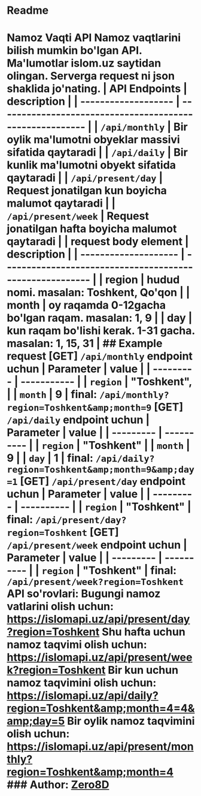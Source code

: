 # Readme
# Namoz Vaqti API  Namoz vaqtlarini bilish mumkin bo'lgan API. Ma'lumotlar islom.uz saytidan olingan. Serverga request ni json shaklida jo'nating.  | API Endpoints       | description                                              | | ------------------- | -------------------------------------------------------- | | `/api/monthly`      | Bir oylik ma'lumotni obyeklar massivi sifatida qaytaradi | | `/api/daily`        | Bir kunlik ma'lumotni obyekt sifatida qaytaradi          | | `/api/present/day`  | Request jonatilgan kun boyicha malumot qaytaradi         | | `/api/present/week` | Request jonatilgan hafta boyicha malumot qaytaradi       |  | request body element | description                                              | | -------------------- | -------------------------------------------------------- | | region               | hudud nomi. masalan: Toshkent, Qo'qon                    | | month                | oy raqamda 0-12gacha bo'lgan raqam. masalan: 1, 9        | | day                  | kun raqam bo'lishi kerak. 1-31 gacha. masalan: 1, 15, 31 |  ## Example request  [GET] `/api/monthly` endpoint uchun  | Parameter | value       | | --------- | ----------- | | `region`  | "Toshkent", | | `month`   | 9           |  final: `/api/monthly?region=Toshkent&amp;month=9`  [GET] `/api/daily` endpoint uchun  | Parameter | value      | | --------- | ---------- | | `region`  | "Toshkent" | | `month`   | 9          | | `day`     | 1          |  final: `/api/daily?region=Toshkent&amp;month=9&amp;day=1`  [GET] `/api/present/day` endpoint uchun  | Parameter | value      | | --------- | ---------- | | `region`  | "Toshkent" |  final: `/api/present/day?region=Toshkent`  [GET] `/api/present/week` endpoint uchun  | Parameter | value      | | --------- | ---------- | | `region`  | "Toshkent" |  final: `/api/present/week?region=Toshkent`  API so'rovlari:  Bugungi namoz vatlarini olish uchun: https://islomapi.uz/api/present/day?region=Toshkent  Shu hafta uchun namoz taqvimi olish uchun: https://islomapi.uz/api/present/week?region=Toshkent  Bir kun uchun namoz taqvimini olish uchun: https://islomapi.uz/api/daily?region=Toshkent&amp;month=4=4&amp;day=5  Bir oylik namoz taqvimini olish uchun: https://islomapi.uz/api/present/monthly?region=Toshkent&amp;month=4  ### Author: [Zero8D](https://t.me/Zero_8D)
